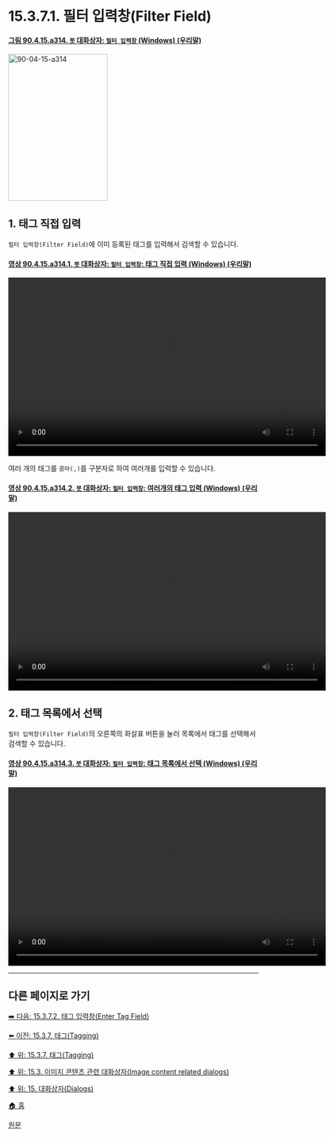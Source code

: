 # 15.3.7.1. 필터 입력창(Filter Field)

<a id="90-04-15-a314"></a>

#### [그림 90.4.15.a314. `붓` 대화상자: `필터 입력창` (Windows) (우리말)](./90-04-0015-brushes.md#90-04-15-a314)
<img width="200" height="296" alt="90-04-15-a314" src="https://github.com/user-attachments/assets/fdf6d32a-cdd9-44aa-8feb-948da0582f49" />

<a id="15-03-07-01-s1"></a>

## 1. 태그 직접 입력
`필터 입력창(Filter Field)`에 이미 등록된 태그를 입력해서 검색할 수 있습니다.

<a id="90-04-15-a314-01"></a>

#### [영상 90.4.15.a314.1. `붓` 대화상자: `필터 입력창`: 태그 직접 입력 (Windows) (우리말)](./90-04-0015-brushes.md#90-04-15-a314-01)
<video controls="controls" width="640" height="360" src="https://github.com/user-attachments/assets/d707d082-bf89-4dee-9b58-34ad4217ba82"></video>

여러 개의 태그를 `콤마(,)`를 구분자로 하여 여러개를 입력할 수 있습니다.

<a id="90-04-15-a314-02"></a>

#### [영상 90.4.15.a314.2. `붓` 대화상자: `필터 입력창`: 여러개의 태그 입력 (Windows) (우리말)](./90-04-0015-brushes.md#90-04-15-a314-02)
<video controls="controls" width="640" height="360" src="https://github.com/user-attachments/assets/1bf5f568-efd3-4c80-878a-d4e9f7bee53d"></video>

<a id="15-03-07-01-s2"></a>

## 2. 태그 목록에서 선택
`필터 입력창(Filter Field)`의 오른쪽의 화살표 버튼을 눌러 목록에서 태그를 선택해서 검색할 수 있습니다.

<a id="90-04-15-a314-03"></a>

#### [영상 90.4.15.a314.3. `붓` 대화상자: `필터 입력창`: 태그 목록에서 선택 (Windows) (우리말)](./90-04-0015-brushes.md#90-04-15-a314-03)
<video controls="controls" width="640" height="360" src="https://github.com/user-attachments/assets/011c2ad5-b037-4906-9724-2d63840e1224"></video>

***

## 다른 페이지로 가기

[➡️ 다음: 15.3.7.2. 태그 입력창(Enter Tag Field)](./15-03-07-02-enter_tag_field.md)

[⬅️ 이전: 15.3.7. 태그(Tagging)](./15-03-07-00-tagging.md)

[⬆️ 위: 15.3.7. 태그(Tagging)](./15-03-07-00-tagging.md)

[⬆️ 위: 15.3. 이미지 콘텐츠 관련 대화상자(Image content related dialogs)](./15-03-00-image-content-related-dialogs.md)

[⬆️ 위: 15. 대화상자(Dialogs)](./15-00-dialogs.md)

[🏠 홈](./00-home.md)

[원문](https://docs.gimp.org/2.10/ko/gimp-tagging.html)